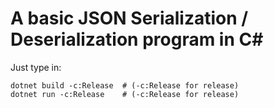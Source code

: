# A basic JSON Serialization / Deserialization program in C#

Just type in:
```
dotnet build -c:Release  # (-c:Release for release)
dotnet run -c:Release    # (-c:Release for release)
```